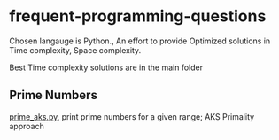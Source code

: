 # frequent-programming-questions
Chosen langauge is Python., An effort to provide Optimized solutions in Time complexity, Space complexity.

Best Time complexity solutions are in the main folder   
## Prime Numbers   
[prime_aks.py](https://github.com/raghu-icecraft/frequent-programming-questions/blob/master/prime_aks.py),   print prime numbers for a given range; AKS Primality approach


